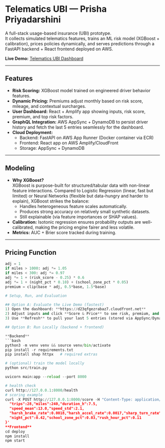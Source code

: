 # Telematics UBI — Prisha Priyadarshini

A full-stack usage-based insurance (UBI) prototype.  
It collects simulated telematics features, trains an ML risk model (XGBoost + calibration), prices policies dynamically, and serves predictions through a FastAPI backend + React frontend deployed on AWS.

 **Live Demo:** [Telematics UBI Dashboard](https://d23qfgezrabaz7.cloudfront.net)

---

## Features
- **Risk Scoring:** XGBoost model trained on engineered driver behavior features.
- **Dynamic Pricing:** Premiums adjust monthly based on risk score, mileage, and contextual surcharges.
- **User Dashboard:** React + Amplify app showing inputs, risk score, premium, and top risk factors.
- **GraphQL Integration:** AWS AppSync + DynamoDB to persist driver history and fetch the last 5 entries seamlessly for the dashboard.
- **Cloud Deployment:**  
  - Backend: FastAPI on AWS App Runner (Docker container via ECR)  
  - Frontend: React app on AWS Amplify/CloudFront  
  - Storage: AppSync + DynamoDB  

---

## Modeling
- **Why XGBoost?**  
  XGBoost is purpose-built for structured/tabular data with non-linear feature interactions. Compared to Logistic Regression (linear, fast but limited) or Neural Networks (flexible but data-hungry and harder to explain), XGBoost strikes the balance:
  - Handles heterogeneous feature scales automatically.
  - Produces strong accuracy on relatively small synthetic datasets.
  - Still explainable (via feature importances or SHAP values).
- **Calibration:** Isotonic regression ensures probability outputs are well-calibrated, making the pricing engine fairer and less volatile.
- **Metrics:** AUC + Brier score tracked during training.

---

## Pricing Function
```python
adj = 1
if miles > 1000: adj *= 1.05
if miles < 300: adj *= 0.97
adj *= 1 + (risk_score - 0.25) * 0.6
adj *= 1 + (night_pct * 0.10) + (school_zone_pct * 0.05)
premium = clip(base * adj, 0.5*base, 1.5*base)

# Setup, Run, and Evaluation

## Option A: Evaluate the Live Demo (fastest)
1) Open the dashboard: **https://d23qfgezrabaz7.cloudfront.net**  
2) Adjust inputs and click **Score & Price** to see risk, premium, and top factors.  
3) Use **Refresh** to pull your last 5 entries (stored via AppSync/DynamoDB when signed in).

## Option B: Run Locally (backend + frontend)

**Backend**
```bash
python3 -m venv venv && source venv/bin/activate
pip install -r requirements.txt
pip install shap httpx   # required extras

# (optional) train the model locally
python src/train.py

uvicorn main:app --reload --port 8000

# health check
curl http://127.0.0.1:8000/health
# scoring example
curl -X POST http://127.0.0.1:8000/score -H "Content-Type: application/json" -d '{
  "trips":28,"miles":240,"duration_h":7.5,
  "speed_mean":13.0,"speed_std":2.1,
  "harsh_brake_rate":0.0018,"harsh_accel_rate":0.0017,"sharp_turn_rate":0.0027,
  "night_pct":0.42,"school_zone_pct":0.03,"rush_hour_pct":0.11
}'
**Frontend**
cd deploy
npm install
npm start